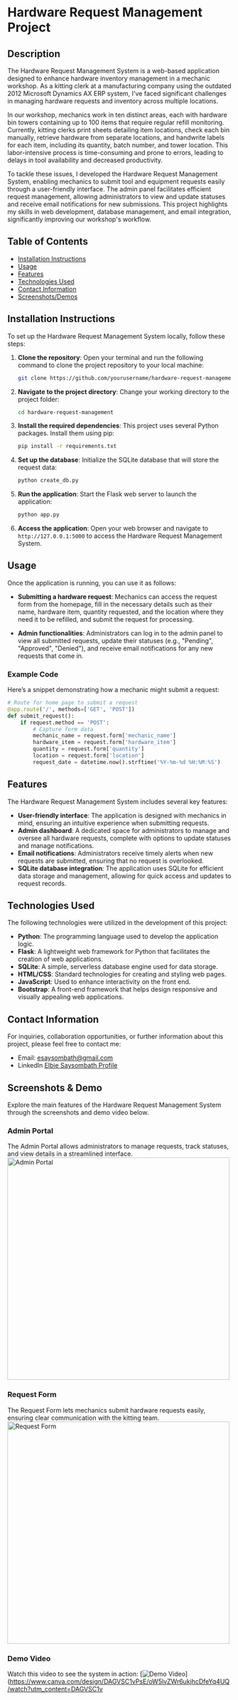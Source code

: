 # Hardware Request Management Project

## Description
The Hardware Request Management System is a web-based application designed to enhance hardware inventory management in a mechanic workshop. As a kitting clerk at a manufacturing company using the outdated 2012 Microsoft Dynamics AX ERP system, I've faced significant challenges in managing hardware requests and inventory across multiple locations.

In our workshop, mechanics work in ten distinct areas, each with hardware bin towers containing up to 100 items that require regular refill monitoring. Currently, kitting clerks print sheets detailing item locations, check each bin manually, retrieve hardware from separate locations, and handwrite labels for each item, including its quantity, batch number, and tower location. This labor-intensive process is time-consuming and prone to errors, leading to delays in tool availability and decreased productivity.

To tackle these issues, I developed the Hardware Request Management System, enabling mechanics to submit tool and equipment requests easily through a user-friendly interface. The admin panel facilitates efficient request management, allowing administrators to view and update statuses and receive email notifications for new submissions. This project highlights my skills in web development, database management, and email integration, significantly improving our workshop's workflow.

## Table of Contents
- [Installation Instructions](#installation-instructions)
- [Usage](#usage)
- [Features](#features)
- [Technologies Used](#technologies-used)
- [Contact Information](#contact-information)
- [Screenshots/Demos](#screenshotsdemos)

## Installation Instructions
To set up the Hardware Request Management System locally, follow these steps:

1. **Clone the repository**: 
   Open your terminal and run the following command to clone the project repository to your local machine:
   ```bash
   git clone https://github.com/yourusername/hardware-request-management.git
   ```

2. **Navigate to the project directory**: 
   Change your working directory to the project folder:
   ```bash
   cd hardware-request-management
   ```

3. **Install the required dependencies**: 
   This project uses several Python packages. Install them using pip:
   ```bash
   pip install -r requirements.txt
   ```

4. **Set up the database**: 
   Initialize the SQLite database that will store the request data:
   ```bash
   python create_db.py
   ```

5. **Run the application**: 
   Start the Flask web server to launch the application:
   ```bash
   python app.py
   ```

6. **Access the application**: 
   Open your web browser and navigate to `http://127.0.0.1:5000` to access the Hardware Request Management System.

## Usage
Once the application is running, you can use it as follows:

- **Submitting a hardware request**: Mechanics can access the request form from the homepage, fill in the necessary details such as their name, hardware item, quantity requested, and the location where they need it to be refilled, and submit the request for processing.
  
- **Admin functionalities**: Administrators can log in to the admin panel to view all submitted requests, update their statuses (e.g., "Pending", "Approved", "Denied"), and receive email notifications for any new requests that come in.

### Example Code
Here’s a snippet demonstrating how a mechanic might submit a request:
```python
# Route for home page to submit a request
@app.route('/', methods=['GET', 'POST'])
def submit_request():
    if request.method == 'POST':
        # Capture form data
        mechanic_name = request.form['mechanic_name']
        hardware_item = request.form['hardware_item']
        quantity = request.form['quantity']
        location = request.form['location']
        request_date = datetime.now().strftime('%Y-%m-%d %H:%M:%S')
```

## Features
The Hardware Request Management System includes several key features:
- **User-friendly interface**: The application is designed with mechanics in mind, ensuring an intuitive experience when submitting requests.
- **Admin dashboard**: A dedicated space for administrators to manage and oversee all hardware requests, complete with options to update statuses and manage notifications.
- **Email notifications**: Administrators receive timely alerts when new requests are submitted, ensuring that no request is overlooked.
- **SQLite database integration**: The application uses SQLite for efficient data storage and management, allowing for quick access and updates to request records.

## Technologies Used
The following technologies were utilized in the development of this project:
- **Python**: The programming language used to develop the application logic.
- **Flask**: A lightweight web framework for Python that facilitates the creation of web applications.
- **SQLite**: A simple, serverless database engine used for data storage.
- **HTML/CSS**: Standard technologies for creating and styling web pages.
- **JavaScript**: Used to enhance interactivity on the front end.
- **Bootstrap**: A front-end framework that helps design responsive and visually appealing web applications.

## Contact Information
For inquiries, collaboration opportunities, or further information about this project, please feel free to contact me:
- Email: esaysombath@gmail.com
- LinkedIn [Elbie Saysombath Profile](https://www.linkedin.com/in/elbie-s/)

## Screenshots & Demo
Explore the main features of the Hardware Request Management System through the screenshots and demo video below.

### Admin Portal
The Admin Portal allows administrators to manage requests, track statuses, and view details in a streamlined interface.
<img src="https://github.com/user-attachments/assets/a9b45e86-7624-4a09-a48d-b1431e61bd3b" alt="Admin Portal" width="500px">

### Request Form
The Request Form lets mechanics submit hardware requests easily, ensuring clear communication with the kitting team.
<img src="https://github.com/user-attachments/assets/905e415e-80b0-44e2-b871-3a07ac9e501d" alt="Request Form" width="500px">

### Demo Video
Watch this video to see the system in action:
[![Demo Video](https://www.canva.com/design/DAGVSC1vPsE/oW5lvZWr6ukjhcDfeYq4UQ/watch?utm_content=DAGVSC1vPsE&utm_campaign=designshare&utm_medium=link&utm_source=editor)](https://www.canva.com/design/DAGVSC1vPsE/oW5lvZWr6ukjhcDfeYq4UQ/watch?utm_content=DAGVSC1v

